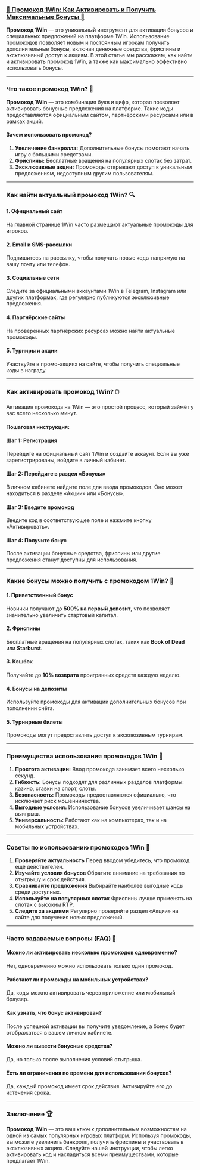 ### [🎁 Промокод 1Win: Как Активировать и Получить Максимальные Бонусы 🌟](https://brandplay.link/9sD8CZLQ)

**Промокод 1Win** — это уникальный инструмент для активации бонусов и специальных предложений на платформе 1Win. Использование промокодов позволяет новым и постоянным игрокам получить дополнительные бонусы, включая денежные средства, фриспины и эксклюзивный доступ к акциям. В этой статье мы расскажем, как найти и активировать промокод 1Win, а также как максимально эффективно использовать бонусы.

***

### Что такое промокод 1Win? 🎯

**Промокод 1Win** — это комбинация букв и цифр, которая позволяет активировать бонусные предложения на платформе. Такие коды предоставляются официальным сайтом, партнёрскими ресурсами или в рамках акций.

#### Зачем использовать промокод?

1. **Увеличение банкролла:** Дополнительные бонусы помогают начать игру с большими средствами.
2. **Фриспины:** Бесплатные вращения на популярных слотах без затрат.
3. **Эксклюзивные акции:** Промокоды открывают доступ к уникальным предложениям, недоступным другим пользователям.

***

### Как найти актуальный промокод 1Win? 🔍

#### 1. Официальный сайт

На главной странице 1Win часто размещают актуальные промокоды для игроков.

#### 2. Email и SMS-рассылки

Подпишитесь на рассылку, чтобы получать новые коды напрямую на вашу почту или телефон.

#### 3. Социальные сети

Следите за официальными аккаунтами 1Win в Telegram, Instagram или других платформах, где регулярно публикуются эксклюзивные предложения.

#### 4. Партнёрские сайты

На проверенных партнёрских ресурсах можно найти актуальные промокоды.

#### 5. Турниры и акции

Участвуйте в промо-акциях на сайте, чтобы получить специальные коды в награду.

***

### Как активировать промокод 1Win? 🖱️

Активация промокода на 1Win — это простой процесс, который займёт у вас всего несколько минут.

#### Пошаговая инструкция:

#### Шаг 1: Регистрация

Перейдите на официальный сайт 1Win и создайте аккаунт. Если вы уже зарегистрированы, войдите в личный кабинет.

#### Шаг 2: Перейдите в раздел «Бонусы»

В личном кабинете найдите поле для ввода промокодов. Оно может находиться в разделе «Акции» или «Бонусы».

#### Шаг 3: Введите промокод

Введите код в соответствующее поле и нажмите кнопку «Активировать».

#### Шаг 4: Получите бонус

После активации бонусные средства, фриспины или другие предложения станут доступны для использования.

***

### Какие бонусы можно получить с промокодом 1Win? 🎁

#### 1. Приветственный бонус

Новички получают до **500% на первый депозит**, что позволяет значительно увеличить стартовый капитал.

#### 2. Фриспины

Бесплатные вращения на популярных слотах, таких как **Book of Dead** или **Starburst**.

#### 3. Кэшбэк

Получайте до **10% возврата** проигранных средств каждую неделю.

#### 4. Бонусы на депозиты

Используйте промокоды для активации дополнительных бонусов при пополнении счёта.

#### 5. Турнирные билеты

Промокоды могут предоставлять доступ к эксклюзивным турнирам.

***

### Преимущества использования промокодов 1Win 🚀

1. **Простота активации:** Ввод промокода занимает всего несколько секунд.
2. **Гибкость:** Бонусы подходят для различных разделов платформы: казино, ставки на спорт, слоты.
3. **Безопасность:** Промокоды предоставляются официально, что исключает риск мошенничества.
4. **Выгодные условия:** Использование бонусов увеличивает шансы на выигрыш.
5. **Универсальность:** Работают как на компьютерах, так и на мобильных устройствах.

***

### Советы по использованию промокодов 1Win 🔑

1. **Проверяйте актуальность**
   Перед вводом убедитесь, что промокод ещё действителен.
2. **Изучайте условия бонусов**
   Обратите внимание на требования по отыгрышу и срок действия.
3. **Сравнивайте предложения**
   Выбирайте наиболее выгодные коды среди доступных.
4. **Используйте на популярных слотах**
   Фриспины лучше применять на слотах с высоким RTP.
5. **Следите за акциями**
   Регулярно проверяйте раздел «Акции» на сайте для получения новых предложений.

***

### Часто задаваемые вопросы (FAQ) 📝

#### Можно ли активировать несколько промокодов одновременно?

Нет, одновременно можно использовать только один промокод.

#### Работают ли промокоды на мобильных устройствах?

Да, коды можно активировать через приложение или мобильный браузер.

#### Как узнать, что бонус активирован?

После успешной активации вы получите уведомление, а бонус будет отображаться в вашем личном кабинете.

#### Можно ли вывести бонусные средства?

Да, но только после выполнения условий отыгрыша.

#### Есть ли ограничения по времени для использования бонусов?

Да, каждый промокод имеет срок действия. Активируйте его до истечения срока.

***

### Заключение 🏆

**Промокод 1Win** — это ваш ключ к дополнительным возможностям на одной из самых популярных игровых платформ. Используя промокоды, вы можете увеличить банкролл, получить фриспины и участвовать в эксклюзивных акциях. Следуйте нашей инструкции, чтобы легко активировать код и насладиться всеми преимуществами, которые предлагает 1Win.
